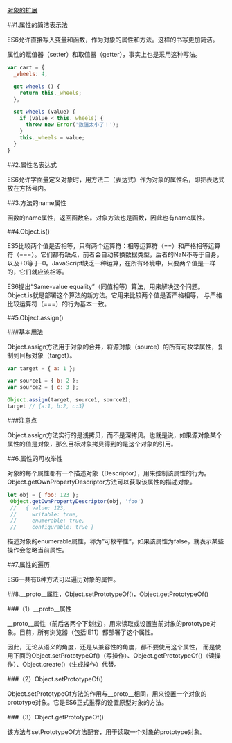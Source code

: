 ﻿[对象的扩展](http://es6.ruanyifeng.com/#docs/object)

##1.属性的简洁表示法

ES6允许直接写入变量和函数，作为对象的属性和方法。这样的书写更加简洁。


属性的赋值器（setter）和取值器（getter），事实上也是采用这种写法。

``` js
var cart = {
  _wheels: 4,

  get wheels () {
    return this._wheels;
  },

  set wheels (value) {
    if (value < this._wheels) {
      throw new Error('数值太小了！');
    }
    this._wheels = value;
  }
}
```

    
##2.属性名表达式

ES6允许字面量定义对象时，用方法二（表达式）作为对象的属性名，即把表达式放在方括号内。


##3.方法的name属性

函数的name属性，返回函数名。对象方法也是函数，因此也有name属性。


##4.Object.is()

ES5比较两个值是否相等，只有两个运算符：相等运算符（==）和严格相等运算符（===）。它们都有缺点，前者会自动转换数据类型，后者的NaN不等于自身，
以及+0等于-0。JavaScript缺乏一种运算，在所有环境中，只要两个值是一样的，它们就应该相等。

ES6提出“Same-value equality”（同值相等）算法，用来解决这个问题。Object.is就是部署这个算法的新方法。它用来比较两个值是否严格相等，
与严格比较运算符（===）的行为基本一致。


##5.Object.assign()

###基本用法

Object.assign方法用于对象的合并，将源对象（source）的所有可枚举属性，复制到目标对象（target）。

```js
var target = { a: 1 };

var source1 = { b: 2 };
var source2 = { c: 3 };

Object.assign(target, source1, source2);
target // {a:1, b:2, c:3}
````

###注意点 

Object.assign方法实行的是浅拷贝，而不是深拷贝。也就是说，如果源对象某个属性的值是对象，那么目标对象拷贝得到的是这个对象的引用。


##6.属性的可枚举性

对象的每个属性都有一个描述对象（Descriptor），用来控制该属性的行为。Object.getOwnPropertyDescriptor方法可以获取该属性的描述对象。

```js
let obj = { foo: 123 };
 Object.getOwnPropertyDescriptor(obj, 'foo')
 //   { value: 123,
 //     writable: true,
 //     enumerable: true,
 //     configurable: true }
```

描述对象的enumerable属性，称为”可枚举性“，如果该属性为false，就表示某些操作会忽略当前属性。


##7.属性的遍历

ES6一共有6种方法可以遍历对象的属性。



##8.__proto__属性，Object.setPrototypeOf()，Object.getPrototypeOf()


###（1）__proto__属性

__proto__属性（前后各两个下划线），用来读取或设置当前对象的prototype对象。目前，所有浏览器（包括IE11）都部署了这个属性。

因此，无论从语义的角度，还是从兼容性的角度，都不要使用这个属性，
而是使用下面的Object.setPrototypeOf()（写操作）、Object.getPrototypeOf()（读操作）、Object.create()（生成操作）代替。   


###（2）Object.setPrototypeOf()

Object.setPrototypeOf方法的作用与__proto__相同，用来设置一个对象的prototype对象。它是ES6正式推荐的设置原型对象的方法。


###（3）Object.getPrototypeOf()

该方法与setPrototypeOf方法配套，用于读取一个对象的prototype对象。








